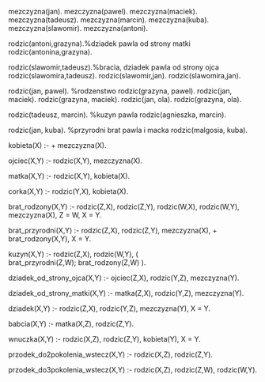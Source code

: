 mezczyzna(jan).
mezczyzna(pawel).
mezczyzna(maciek).
mezczyzna(tadeusz).
mezczyzna(marcin).
mezczyzna(kuba).
mezczyzna(slawomir).
mezczyzna(antoni).

rodzic(antoni,grazyna).%dziadek pawla od strony matki
rodzic(antonina,grazyna).

rodzic(slawomir,tadeusz).%bracia, dziadek pawla od strony ojca
rodzic(slawomira,tadeusz).
rodzic(slawomir,jan).
rodzic(slawomira,jan).

rodzic(jan, pawel). %rodzenstwo 
rodzic(grazyna, pawel).
rodzic(jan, maciek).
rodzic(grazyna, maciek).
rodzic(jan, ola).
rodzic(grazyna, ola).

rodzic(tadeusz, marcin). %kuzyn pawla
rodzic(agnieszka, marcin).


rodzic(jan, kuba). %przyrodni brat pawla i macka
rodzic(malgosia, kuba).

kobieta(X) :-
    \+ mezczyzna(X).

ojciec(X,Y) :- 
    rodzic(X,Y), 
    mezczyzna(X).

matka(X,Y) :- 
    rodzic(X,Y), 
    kobieta(X).

corka(X,Y) :- 
    rodzic(Y,X), 
    kobieta(X).

brat_rodzony(X,Y) :- 
    rodzic(Z,X), 
    rodzic(Z,Y), 
    rodzic(W,X), 
    rodzic(W,Y), 
    mezczyzna(X), 
    Z \= W,
    X \= Y.

brat_przyrodni(X,Y) :- 
    rodzic(Z,X), 
    rodzic(Z,Y), 
    mezczyzna(X), 
    \+ brat_rodzony(X,Y), 
    X \= Y.

kuzyn(X,Y) :- 
    rodzic(Z,X), 
    rodzic(W,Y), 
    (   
    	brat_przyrodni(Z,W);
    	brat_rodzony(Z,W)
    ).

dziadek_od_strony_ojca(X,Y) :- 
    ojciec(Z,X), 
    rodzic(Y,Z),
	mezczyzna(Y).

dziadek_od_strony_matki(X,Y) :- 
    matka(Z,X), 
    rodzic(Y,Z),
    mezczyzna(Y).

dziadek(X,Y) :- 
    rodzic(Z,X), 
    rodzic(Y,Z), 
    mezczyzna(Y), 
    X \= Y.

babcia(X,Y) :- 
    matka(X,Z), 
    rodzic(Z,Y).

wnuczka(X,Y) :- 
    rodzic(X,Z), 
    rodzic(Z,Y), 
    kobieta(Y), 
    X \= Y.

przodek_do2pokolenia_wstecz(X,Y) :- 
    rodzic(X,Z), 
    rodzic(Z,Y).

przodek_do3pokolenia_wstecz(X,Y) :- 
    rodzic(X,Z), 
    rodzic(Z,W), 
    rodzic(W,Y).




